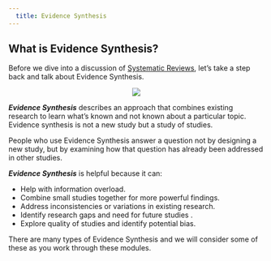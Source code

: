 ```yaml
---
  title: Evidence Synthesis
---
```


## What is Evidence Synthesis? 

Before we dive into a discussion of [Systematic Reviews](), let’s take a step back and talk about Evidence Synthesis.


<center>
<img src="{{site.baseurl}}/img/research.jpg" >
</center>


***Evidence Synthesis*** describes an approach that combines existing research to learn what’s known and not known about a particular topic. Evidence synthesis is not a new study but a study of studies. 

People who use Evidence Synthesis answer a question not by designing a new study, but by examining how that question has already been addressed in other studies. 

***Evidence Synthesis*** is helpful because it can:

- Help with information overload.
- Combine small studies together for more powerful findings.
- Address inconsistencies or variations in existing research.
-	Identify research gaps and need for future studies .
-	Explore quality of studies and identify potential bias.



There are many types of Evidence Synthesis and we will consider some of these as you work through these modules. 